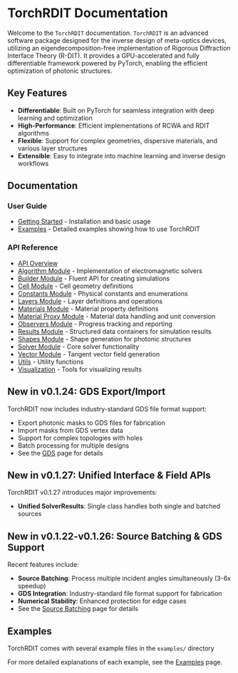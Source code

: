 # TorchRDIT Documentation

Welcome to the `TorchRDIT` documentation. `TorchRDIT` is an advanced software package designed for the inverse design of meta-optics devices, utilizing an eigendecomposition-free implementation of Rigorous Diffraction Interface Theory (R-DIT). It provides a GPU-accelerated and fully differentiable framework powered by PyTorch, enabling the efficient optimization of photonic structures.

## Key Features

- **Differentiable**: Built on PyTorch for seamless integration with deep learning and optimization
- **High-Performance**: Efficient implementations of RCWA and RDIT algorithms
- **Flexible**: Support for complex geometries, dispersive materials, and various layer structures
- **Extensible**: Easy to integrate into machine learning and inverse design workflows

## Documentation

### User Guide

- [Getting Started](Getting-Started) - Installation and basic usage
- [Examples](Examples) - Detailed examples showing how to use TorchRDIT

### API Reference

- [API Overview](API-Overview)
- [Algorithm Module](Algorithm) - Implementation of electromagnetic solvers
- [Builder Module](Builder) - Fluent API for creating simulations
- [Cell Module](Cell) - Cell geometry definitions
- [Constants Module](Constants) - Physical constants and enumerations
- [Layers Module](Layers) - Layer definitions and operations
- [Materials Module](Materials) - Material property definitions
- [Material Proxy Module](MaterialProxy) - Material data handling and unit conversion
- [Observers Module](Observers) - Progress tracking and reporting
- [Results Module](Results) - Structured data containers for simulation results
- [Shapes Module](Shapes) - Shape generation for photonic structures
- [Solver Module](Solver) - Core solver functionality
- [Vector Module](Vector) - Tangent vector field generation
- [Utils](Utils) - Utility functions
- [Visualization](Visualization) - Tools for visualizing results

## New in v0.1.24: GDS Export/Import

TorchRDIT now includes industry-standard GDS file format support:
- Export photonic masks to GDS files for fabrication
- Import masks from GDS vertex data
- Support for complex topologies with holes
- Batch processing for multiple designs
- See the [GDS](GDS) page for details

## New in v0.1.27: Unified Interface & Field APIs

TorchRDIT v0.1.27 introduces major improvements:
- **Unified SolverResults**: Single class handles both single and batched sources

## New in v0.1.22-v0.1.26: Source Batching & GDS Support

Recent features include:
- **Source Batching**: Process multiple incident angles simultaneously (3-6x speedup)
- **GDS Integration**: Industry-standard file format support for fabrication
- **Numerical Stability**: Enhanced protection for edge cases
- See the [Source Batching](SourceBatching) page for details

## Examples

TorchRDIT comes with several example files in the `examples/` directory

For more detailed explanations of each example, see the [Examples](Examples) page.
